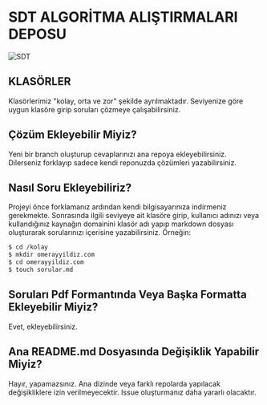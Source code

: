 # SDT ALGORİTMA ALIŞTIRMALARI DEPOSU
![SDT](source.gif)
## KLASÖRLER
Klasörlerimiz "kolay, orta ve zor" şekilde ayrılmaktadır. Seviyenize göre uygun klasöre girip soruları çözmeye çalışabilirsiniz.

## Çözüm Ekleyebilir Miyiz?
Yeni bir branch oluşturup cevaplarınızı ana repoya ekleyebilirsiniz. Dilerseniz forklayıp sadece kendi reponuzda çözümleri yazabilirsiniz.

## Nasıl Soru Ekleyebiliriz?
Projeyi önce forklamanız ardından kendi bilgisayarınıza indirmeniz gerekmekte. Sonrasında ilgili seviyeye ait klasöre girip, kullanıcı adınızı veya kullandığınız kaynağın domainini klasör adı yapıp markdown dosyası oluşturarak sorularınızı içerisine yazabilirsiniz. Örneğin:
```bash
$ cd /kolay
$ mkdir omerayyildiz.com
$ cd omerayyildiz.com
$ touch sorular.md
```
## Soruları Pdf Formantında Veya Başka Formatta Ekleyebilir Miyiz?
Evet, ekleyebilirsiniz.

## Ana README.md Dosyasında Değişiklik Yapabilir Miyiz?
Hayır, yapamazsınız. Ana dizinde veya farklı repolarda yapılacak değişikliklere izin verilmeyecektir. Issue oluşturmanız daha yararlı olacaktır.